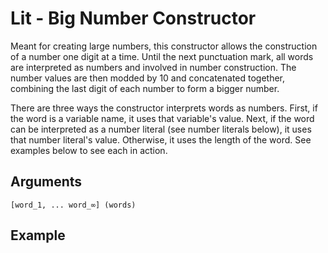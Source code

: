 # Lit - Big Number Constructor

Meant for creating large numbers, this constructor allows the construction of a number one digit at a time. Until the next punctuation mark, all words are interpreted as numbers and involved in number construction. The number values are then modded by 10 and concatenated together, combining the last digit of each number to form a bigger number.

There are three ways the constructor interprets words as numbers. First, if the word is a variable name, it uses that variable's value. Next, if the word can be interpreted as a number literal (see number literals below), it uses that number literal's value. Otherwise, it uses the length of the word. See examples below to see each in action.

## Arguments

```[word_1, ... word_∞] (words)```

## Example
<editor :code='`
Lit Example
by Milo Jacobs\n
was var two.
was then lit var thirteen revolution..
pri then.
`' 
:code-wordier="`
Lit Example
by Milo Jacobs\n
Was var two?
If it was then literally var thirteen revolution!
Print then!
`"
output-method='console'></editor>
